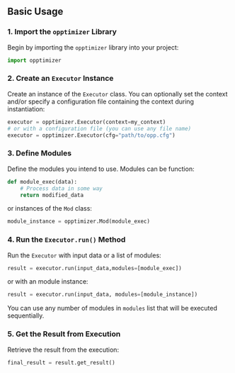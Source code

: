 
## Basic Usage

### 1. Import the `opptimizer` Library

Begin by importing the `opptimizer` library into your project:

```python
import opptimizer
```

### 2. Create an `Executor` Instance

Create an instance of the `Executor` class. You can optionally set the context and/or specify a configuration file containing the context during instantiation:

```python
executor = opptimizer.Executor(context=my_context)
# or with a configuration file (you can use any file name)
executor = opptimizer.Executor(cfg="path/to/opp.cfg")
```

### 3. Define Modules

Define the modules you intend to use. Modules can be function:

```python
def module_exec(data):
    # Process data in some way
    return modified_data
```
or instances of the `Mod` class:
```python
module_instance = opptimizer.Mod(module_exec)
```

### 4. Run the `Executor.run()` Method

Run the `Executor` with input data or a list of modules:

```python
result = executor.run(input_data,modules=[module_exec])
```
or with an module instance:

```python
result = executor.run(input_data, modules=[module_instance])
```

You can use any number of modules in `modules` list that will be executed sequentially.

### 5. Get the Result from Execution

Retrieve the result from the execution:

```python
final_result = result.get_result()
```

